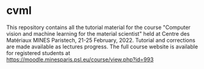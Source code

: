 # cvml

This repository contains all the tutorial material for the course "Computer vision and machine learning for the material scientist" held at Centre des Matériaux MINES Paristech, 21-25 February, 2022. Tutorial and corrections are made available as lectures progress. The full course website is available for registered students at https://moodle.minesparis.psl.eu/course/view.php?id=993
